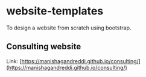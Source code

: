 # website-templates
To design a website from scratch using bootstrap.

## Consulting website
Link: [https://manishagandreddi.github.io/consulting/](https://manishagandreddi.github.io/consulting/)